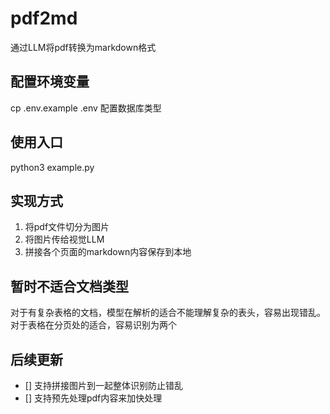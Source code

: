 # pdf2md
通过LLM将pdf转换为markdown格式

## 配置环境变量
cp .env.example .env
配置数据库类型

## 使用入口
python3 example.py


## 实现方式
1. 将pdf文件切分为图片
2. 将图片传给视觉LLM
3. 拼接各个页面的markdown内容保存到本地

## 暂时不适合文档类型
对于有复杂表格的文档，模型在解析的适合不能理解复杂的表头，容易出现错乱。
对于表格在分页处的适合，容易识别为两个

## 后续更新
- [] 支持拼接图片到一起整体识别防止错乱
- [] 支持预先处理pdf内容来加快处理
